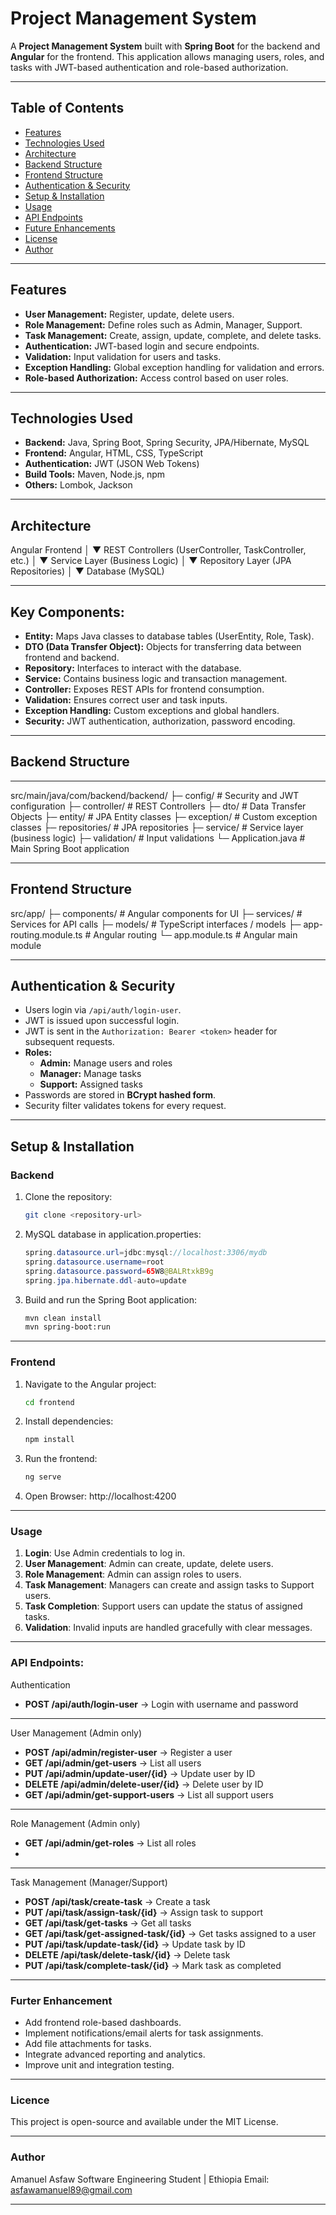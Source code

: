 # Project Management System

A **Project Management System** built with **Spring Boot** for the backend and **Angular** for the frontend. This application allows managing users, roles, and tasks with JWT-based authentication and role-based authorization.

---

## Table of Contents
- [Features](#features)
- [Technologies Used](#technologies-used)
- [Architecture](#architecture)
- [Backend Structure](#backend-structure)
- [Frontend Structure](#frontend-structure)
- [Authentication & Security](#authentication--security)
- [Setup & Installation](#setup--installation)
- [Usage](#usage)
- [API Endpoints](#api-endpoints)
- [Future Enhancements](#future-enhancements)
- [License](#license)
- [Author](#author)

---

## Features
- **User Management:** Register, update, delete users.
- **Role Management:** Define roles such as Admin, Manager, Support.
- **Task Management:** Create, assign, update, complete, and delete tasks.
- **Authentication:** JWT-based login and secure endpoints.
- **Validation:** Input validation for users and tasks.
- **Exception Handling:** Global exception handling for validation and errors.
- **Role-based Authorization:** Access control based on user roles.

---

## Technologies Used
- **Backend:** Java, Spring Boot, Spring Security, JPA/Hibernate, MySQL
- **Frontend:** Angular, HTML, CSS, TypeScript
- **Authentication:** JWT (JSON Web Tokens)
- **Build Tools:** Maven, Node.js, npm
- **Others:** Lombok, Jackson

---

## Architecture
Angular Frontend
       │
       ▼
REST Controllers (UserController, TaskController, etc.)
       │
       ▼
Service Layer (Business Logic)
       │
       ▼
Repository Layer (JPA Repositories)
       │
       ▼
Database (MySQL)

---

## Key Components:
- **Entity:** Maps Java classes to database tables (UserEntity, Role, Task).
- **DTO (Data Transfer Object):** Objects for transferring data between frontend and backend.
- **Repository:** Interfaces to interact with the database.
- **Service:** Contains business logic and transaction management.
- **Controller:** Exposes REST APIs for frontend consumption.
- **Validation:** Ensures correct user and task inputs.
- **Exception Handling:** Custom exceptions and global handlers.
- **Security:** JWT authentication, authorization, password encoding.

---

## Backend Structure
---
src/main/java/com/backend/backend/
├─ config/                # Security and JWT configuration
├─ controller/            # REST Controllers
├─ dto/                   # Data Transfer Objects
├─ entity/                # JPA Entity classes
├─ exception/             # Custom exception classes
├─ repositories/          # JPA repositories
├─ service/               # Service layer (business logic)
├─ validation/            # Input validations
└─ Application.java       # Main Spring Boot application

---

## Frontend Structure
src/app/
├─ components/            # Angular components for UI
├─ services/              # Services for API calls
├─ models/                # TypeScript interfaces / models
├─ app-routing.module.ts  # Angular routing
└─ app.module.ts          # Angular main module

---

## Authentication & Security
- Users login via `/api/auth/login-user`.
- JWT is issued upon successful login.
- JWT is sent in the `Authorization: Bearer <token>` header for subsequent requests.
- **Roles:**
  - **Admin:** Manage users and roles
  - **Manager:** Manage tasks
  - **Support:** Assigned tasks
- Passwords are stored in **BCrypt hashed form**.
- Security filter validates tokens for every request.

---

## Setup & Installation

### Backend
1. Clone the repository:
   ```bash
   git clone <repository-url>

2. MySQL database in application.properties:
   ```java
   spring.datasource.url=jdbc:mysql://localhost:3306/mydb
   spring.datasource.username=root
   spring.datasource.password=65W8@BALRtxkB9g
   spring.jpa.hibernate.ddl-auto=update

4. Build and run the Spring Boot application:
   ```bash
   mvn clean install
   mvn spring-boot:run

---

### Frontend
1. Navigate to the Angular project:
   ```bash
   cd frontend

2. Install dependencies:
   ```bash
   npm install

4. Run the frontend:
   ```bash
   ng serve

5. Open Browser:
http://localhost:4200

---

### Usage
1. **Login**: Use Admin credentials to log in.
2. **User Management**: Admin can create, update, delete users.
3. **Role Management**: Admin can assign roles to users.
4. **Task Management**: Managers can create and assign tasks to Support users.
5. **Task Completion**: Support users can update the status of assigned tasks.
6. **Validation**: Invalid inputs are handled gracefully with clear messages.

---

### API Endpoints:
Authentication
- **POST /api/auth/login-user** → Login with username and password
---

User Management (Admin only)
- **POST /api/admin/register-user** → Register a user
- **GET /api/admin/get-users** → List all users
- **PUT /api/admin/update-user/{id}** → Update user by ID
- **DELETE /api/admin/delete-user/{id}** → Delete user by ID
- **GET /api/admin/get-support-users** → List all support users
---

Role Management (Admin only)
- **GET /api/admin/get-roles** → List all roles
- 
---
Task Management (Manager/Support)
- **POST /api/task/create-task** → Create a task
- **PUT /api/task/assign-task/{id}** → Assign task to support
- **GET /api/task/get-tasks** → Get all tasks
- **GET /api/task/get-assigned-task/{id}** → Get tasks assigned to a user
- **PUT /api/task/update-task/{id}** → Update task by ID
- **DELETE /api/task/delete-task/{id}** → Delete task
- **PUT /api/task/complete-task/{id}** → Mark task as completed

---

### Furter Enhancement
- Add frontend role-based dashboards.
- Implement notifications/email alerts for task assignments.
- Add file attachments for tasks.
- Integrate advanced reporting and analytics.
- Improve unit and integration testing.

---

### Licence

This project is open-source and available under the MIT License.

---

### Author

Amanuel Asfaw
Software Engineering Student | Ethiopia
Email: asfawamanuel89@gmail.com

---
